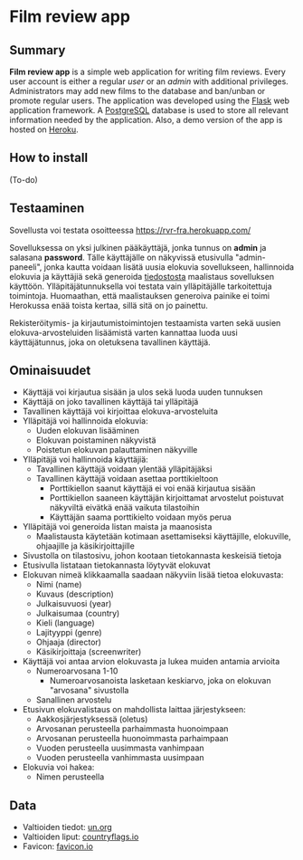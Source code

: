 # Film review app

## Summary

**Film review app** is a simple web application for writing film reviews. Every user account is either a regular *user* or an *admin* with additional privileges. Administrators may add new films to the database and ban/unban or promote regular users. The application was developed using the [Flask](https://palletsprojects.com/p/flask/) web application framework. A [PostgreSQL](https://www.postgresql.org/) database is used to store all relevant information needed by the application. Also, a demo version of the app is hosted on [Heroku](https://www.heroku.com/home).

## How to install

(To-do)

## Testaaminen

Sovellusta voi testata osoitteessa https://rvr-fra.herokuapp.com/

Sovelluksessa on yksi julkinen pääkäyttäjä, jonka tunnus on **admin** ja salasana **password**. Tälle käyttäjälle on näkyvissä etusivulla "admin-paneeli", jonka kautta voidaan lisätä uusia elokuvia sovellukseen, hallinnoida elokuvia ja käyttäjiä sekä generoida [tiedostosta](https://github.com/rvrauhala/film-review-app/blob/main/data/countries.csv) maalistaus sovelluksen käyttöön. Ylläpitäjätunnuksella voi testata vain ylläpitäjälle tarkoitettuja toimintoja. Huomaathan, että maalistauksen generoiva painike ei toimi Herokussa enää toista kertaa, sillä sitä on jo painettu.

Rekisteröitymis- ja kirjautumistoimintojen testaamista varten sekä uusien elokuva-arvosteluiden lisäämistä varten kannattaa luoda uusi käyttäjätunnus, joka on oletuksena tavallinen käyttäjä.

## Ominaisuudet

- Käyttäjä voi kirjautua sisään ja ulos sekä luoda uuden tunnuksen
- Käyttäjä on joko tavallinen käyttäjä tai ylläpitäjä
- Tavallinen käyttäjä voi kirjoittaa elokuva-arvosteluita
- Ylläpitäjä voi hallinnoida elokuvia:
  - Uuden elokuvan lisääminen
  - Elokuvan poistaminen näkyvistä
  - Poistetun elokuvan palauttaminen näkyville
- Ylläpitäjä voi hallinnoida käyttäjiä:
  - Tavallinen käyttäjä voidaan ylentää ylläpitäjäksi
  - Tavallinen käyttäjä voidaan asettaa porttikieltoon
    - Porttikiellon saanut käyttäjä ei voi enää kirjautua sisään
    - Porttikiellon saaneen käyttäjän kirjoittamat arvostelut poistuvat näkyviltä eivätkä enää vaikuta tilastoihin
    - Käyttäjän saama porttikielto voidaan myös perua
- Ylläpitäjä voi generoida listan maista ja maanosista
  - Maalistausta käytetään kotimaan asettamiseksi käyttäjille, elokuville, ohjaajille ja käsikirjoittajille
- Sivustolla on tilastosivu, johon kootaan tietokannasta keskeisiä tietoja
- Etusivulla listataan tietokannasta löytyvät elokuvat
- Elokuvan nimeä klikkaamalla saadaan näkyviin lisää tietoa elokuvasta:
  - Nimi (name)
  - Kuvaus (description)
  - Julkaisuvuosi (year)
  - Julkaisumaa (country)
  - Kieli (language)
  - Lajityyppi (genre)
  - Ohjaaja (director)
  - Käsikirjoittaja (screenwriter)
- Käyttäjä voi antaa arvion elokuvasta ja lukea muiden antamia arvioita
  - Numeroarvosana 1-10
    - Numeroarvosanoista lasketaan keskiarvo, joka on elokuvan "arvosana" sivustolla
  - Sanallinen arvostelu
- Etusivun elokuvalistaus on mahdollista laittaa järjestykseen:
  - Aakkosjärjestyksessä (oletus)
  - Arvosanan perusteella parhaimmasta huonoimpaan
  - Arvosanan perusteella huonoimmasta parhaimpaan
  - Vuoden perusteella uusimmasta vanhimpaan
  - Vuoden perusteella vanhimmasta uusimpaan
- Elokuvia voi hakea:
  - Nimen perusteella

## Data
- Valtioiden tiedot: [un.org](https://www.un.org/en/about-us/member-states)
- Valtioiden liput: [countryflags.io](https://www.countryflags.io/)
- Favicon: [favicon.io](https://favicon.io/)